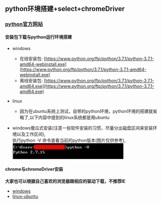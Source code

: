 ## python环境搭建+select+chromeDriver

### [python官方网站](https://www.python.org/)

#### 安装包下载与python运行环境搭建

- windows
	- 在线安装包: [https://www.python.org/ftp/python/3.7.1/python-3.7.1-amd64-webinstall.exe](https://www.python.org/ftp/python/3.7.1/python-3.7.1-amd64-webinstall.exe)	
	- 离线安装包: [https://www.python.org/ftp/python/3.7.1/python-3.7.1-amd64.exe](https://www.python.org/ftp/python/3.7.1/python-3.7.1-amd64.exe)

- linux
	- 因为在ubuntu系统上测试，自带的python环境，python环境的搭建就省略了,以下内容中提到的linux系统都是用ubuntu

- windows傻瓜式安装(注意一些软件安装的习惯，尽量分出磁盘区间来安装环境以及工作区间),  
	执行python -V 命令查看当前的python版本(图片仅供参考),  
	![img](https://github.com/F-Monkey/python/blob/master/automate/src/evn/img/python-version.jpg)

#### chrome与chromeDriver安装
**大家也可以根据自己喜欢的浏览器跟相应的驱动下载，不推荐IE**
- [windows](https://github.com/F-Monkey/python/blob/master/automate/src/evn/windows.md)	
- [linux-ubuntu](https://github.com/F-Monkey/python/blob/master/automate/src/evn/linux.md)